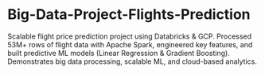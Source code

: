 # Big-Data-Project-Flights-Prediction
Scalable flight price prediction project using Databricks &amp; GCP. Processed 53M+ rows of flight data with Apache Spark, engineered key features, and built predictive ML models (Linear Regression &amp; Gradient Boosting). Demonstrates big data processing, scalable ML, and cloud-based analytics.
